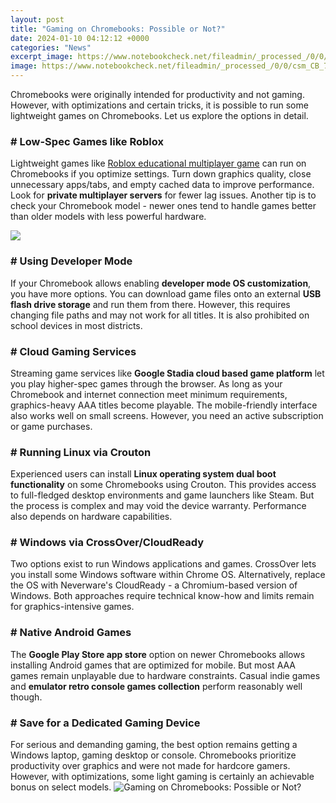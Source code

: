 ```yaml
---
layout: post
title: "Gaming on Chromebooks: Possible or Not?"
date: 2024-01-10 04:12:12 +0000
categories: "News"
excerpt_image: https://www.notebookcheck.net/fileadmin/_processed_/0/0/csm_CB_715_front_left84_e5b24efc78.jpg
image: https://www.notebookcheck.net/fileadmin/_processed_/0/0/csm_CB_715_front_left84_e5b24efc78.jpg
---
```


Chromebooks were originally intended for productivity and not gaming. However, with optimizations and certain tricks, it is possible to run some lightweight games on Chromebooks. Let us explore the options in detail.
### # Low-Spec Games like Roblox
Lightweight games like [Roblox educational multiplayer game](https://store.fi.io.vn/chihuahua3495-t-shirt) can run on Chromebooks if you optimize settings. Turn down graphics quality, close unnecessary apps/tabs, and empty cached data to improve performance. Look for **private multiplayer servers** for fewer lag issues. Another tip is to check your Chromebook model - newer ones tend to handle games better than older models with less powerful hardware. 

![](https://i.pcmag.com/imagery/lineups/01G1jQB0cgvEMblE1QvGxoA-1.1577324381.fit_lim.size_1200x630.jpg)
### # Using Developer Mode
If your Chromebook allows enabling **developer mode OS customization**, you have more options. You can download game files onto an external **USB flash drive storage** and run them from there. However, this requires changing file paths and may not work for all titles. It is also prohibited on school devices in most districts.
### # Cloud Gaming Services
Streaming game services like **Google Stadia cloud based game platform** let you play higher-spec games through the browser. As long as your Chromebook and internet connection meet minimum requirements, graphics-heavy AAA titles become playable. The mobile-friendly interface also works well on small screens. However, you need an active subscription or game purchases.
### # Running Linux via Crouton
Experienced users can install **Linux operating system dual boot functionality** on some Chromebooks using Crouton. This provides access to full-fledged desktop environments and game launchers like Steam. But the process is complex and may void the device warranty. Performance also depends on hardware capabilities.
### # Windows via CrossOver/CloudReady
Two options exist to run Windows applications and games. CrossOver lets you install some Windows software within Chrome OS. Alternatively, replace the OS with Neverware's CloudReady - a Chromium-based version of Windows. Both approaches require technical know-how and limits remain for graphics-intensive games.
### # Native Android Games 
The **Google Play Store app store** option on newer Chromebooks allows installing Android games that are optimized for mobile. But most AAA games remain unplayable due to hardware constraints. Casual indie games and **emulator retro console games collection** perform reasonably well though.
### # Save for a Dedicated Gaming Device
For serious and demanding gaming, the best option remains getting a Windows laptop, gaming desktop or console. Chromebooks prioritize productivity over graphics and were not made for hardcore gamers. However, with optimizations, some light gaming is certainly an achievable bonus on select models.
![Gaming on Chromebooks: Possible or Not?](https://www.notebookcheck.net/fileadmin/_processed_/0/0/csm_CB_715_front_left84_e5b24efc78.jpg)